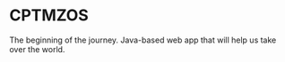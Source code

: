 CPTMZOS
=======

The beginning of the journey. Java-based web app that will help us take over the world.


